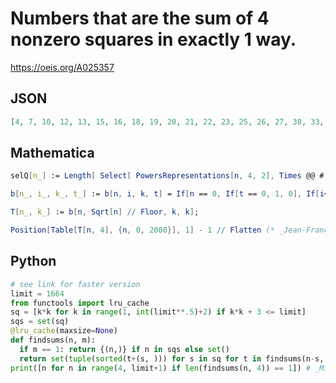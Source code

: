 # Numbers that are the sum of 4 nonzero squares in exactly 1 way\.
https://oeis.org/A025357
## JSON
```JSON
[4, 7, 10, 12, 13, 15, 16, 18, 19, 20, 21, 22, 23, 25, 26, 27, 30, 33, 35, 38, 40, 44, 46, 48, 51, 53, 59, 62, 64, 65, 72, 80, 88, 89, 101, 104, 120, 152, 160, 176, 184, 192, 248, 256, 288, 320, 352, 416, 480, 608, 640, 704, 736, 768, 992, 1024, 1152, 1280, 1408, 1664]
```
## Mathematica
```Mathematica
selQ[n_] := Length[ Select[ PowersRepresentations[n, 4, 2], Times @@ # != 0 &]] == 1; Reap[Do[If[selQ[n], Print[n]; Sow[n]], {n, 1, 2000}]][[2, 1]] (* _Jean-François Alcover_, Oct 03 2013 *)
```
```Mathematica
b[n_, i_, k_, t_] := b[n, i, k, t] = If[n == 0, If[t == 0, 1, 0], If[i<1 || t<1, 0, b[n, i - 1, k, t] + If[i^2 > n, 0, b[n - i^2, i, k, t - 1]]]];
```
```Mathematica
T[n_, k_] := b[n, Sqrt[n] // Floor, k, k];
```
```Mathematica
Position[Table[T[n, 4], {n, 0, 2000}], 1] - 1 // Flatten (* _Jean-François Alcover_, Nov 06 2020, after _Alois P. Heinz_ in A243148 *)
```
## Python
```Python
# see link for faster version
limit = 1664
from functools import lru_cache
sq = [k*k for k in range(1, int(limit**.5)+2) if k*k + 3 <= limit]
sqs = set(sq)
@lru_cache(maxsize=None)
def findsums(n, m):
  if m == 1: return {(n,)} if n in sqs else set()
  return set(tuple(sorted(t+(s, ))) for s in sq for t in findsums(n-s, m-1))
print([n for n in range(4, limit+1) if len(findsums(n, 4)) == 1]) # _Michael S. Branicky_, Apr 07 2021
```
